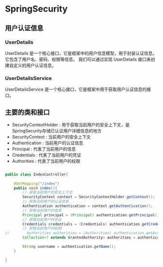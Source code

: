 # SpringSecurity

## 用户认证信息

### UserDetails
UserDetails 是一个核心接口，它是框架中的用户信息模型，用于封装认证信息。
它包含了用户名、密码、权限等信息。
我们可以通过实现 UserDetails 接口来创建自定义的用户认证信息。


### UserDetailsService
UserDetailsService 是一个核心接口，它是框架中用于获取用户认证信息的接口。


## 主要的类和接口

* SecurityContextHolder : 用于获取当前用户的安全上下文，是SpringSecurity存储已认证用户详细信息的地方
* SecurityContext : 当前用户的安全上下文
* Authentication : 当前用户的认证信息
* Principal : 代表了当前用户的信息
* Credentials : 代表了当前用户的凭证
* Authorities : 代表了当前用户的权限

```java

public class IndexController{
    
    @GetMapping("/index")
    public void index(){
        // 获取当前用户的安全上下文
        SecurityContext context = SecurityContextHolder.getContext();
        // 获取当前用户的认证信息
        Authentication authentication = context.getAuthentication();
        // 获取当前用户的信息
        Principal principal = (Principal) authentication.getPrincipal();
        // 获取当前用户的凭证
        Credentials credentials = (Credentials) authentication.getCredentials();
        // 获取当前用户的权限
//        Authorities authorities = (Authorities) authentication.getAuthorities();
        Collection<? extends GrantedAuthority> authorities = authentication.getAuthorities();
        
        String username = authentication.getName();
    }
    
}
```



